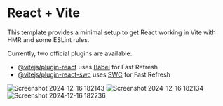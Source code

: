 # React + Vite

This template provides a minimal setup to get React working in Vite with HMR and some ESLint rules.

Currently, two official plugins are available:

- [@vitejs/plugin-react](https://github.com/vitejs/vite-plugin-react/blob/main/packages/plugin-react/README.md) uses [Babel](https://babeljs.io/) for Fast Refresh
- [@vitejs/plugin-react-swc](https://github.com/vitejs/vite-plugin-react-swc) uses [SWC](https://swc.rs/) for Fast Refresh

<!-- npm install react-router-dom@latest -->


![Screenshot 2024-12-16 182143](https://github.com/user-attachments/assets/0710f161-1707-4893-9e86-995a3b94c18c)
![Screenshot 2024-12-16 182134](https://github.com/user-attachments/assets/e7fa6c7d-4c1d-43b0-b36c-748a3814cbd4)
![Screenshot 2024-12-16 182236](https://github.com/user-attachments/assets/c367fe1b-8ab3-4523-8b26-30fb476b3244)
